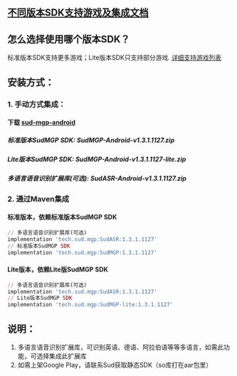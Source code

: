 ## [不同版本SDK支持游戏及集成文档](https://docs.sud.tech/zh-CN/app/Client/StartUp.html)

## 怎么选择使用哪个版本SDK？
标准版本SDK支持更多游戏；Lite版本SDK只支持部分游戏. [详细支持游戏列表](https://docs.sud.tech/zh-CN/app/Client/StartUp.html)

## 安装方式：
### 1. 手动方式集成：
#### 下载 [sud-mgp-android](https://github.com/SudTechnology/sud-mgp-android/releases)
##### 标准版本SudMGP SDK: SudMGP-Android-v1.3.1.1127.zip
##### Lite版本SudMGP SDK: SudMGP-Android-v1.3.1.1127-lite.zip
##### 多语言语音识别扩展库(可选): SudASR-Android-v1.3.1.1127.zip

### 2. 通过Maven集成
#### 标准版本，依赖标准版本SudMGP SDK
```ruby
// 多语言语音识别扩展库(可选)
implementation 'tech.sud.mgp:SudASR:1.3.1.1127'
// 标准版本SudMGP SDK
implementation 'tech.sud.mgp:SudMGP:1.3.1.1127'

```
#### Lite版本，依赖Lite版SudMGP SDK
```ruby
// 多语言语音识别扩展库(可选)
implementation 'tech.sud.mgp:SudASR:1.3.1.1127'
// Lite版本SudMGP SDK
implementation 'tech.sud.mgp:SudMGP-lite:1.3.1.1127'

```

## 说明：  
1. 多语言语音识别扩展库，可识别英语、德语、阿拉伯语等等多语言，如需此功能，可选择集成此扩展库   
2. 如需上架Google Play，请联系Sud获取静态SDK（so库打在aar包里）

